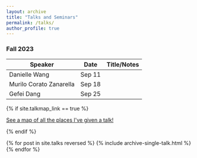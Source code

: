 ```yaml
---
layout: archive
title: "Talks and Seminars"
permalink: /talks/
author_profile: true
---
```


### Fall 2023

| Speaker          | Date   |           Title/Notes                                          |
| --------         | ------ | ------------------------------------------------------------ |
| Danielle Wang    | Sep 11   |                                           |
| Murilo Corato Zanarella    | Sep 18   |                                |
| Gefei Dang     | Sep 25   |                                       |

{% if site.talkmap_link == true %}

<p style="text-decoration:underline;"><a href="/talkmap.html">See a map of all the places I've given a talk!</a></p>

{% endif %}

{% for post in site.talks reversed %}
  {% include archive-single-talk.html %}
{% endfor %}

